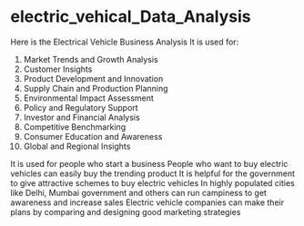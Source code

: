 # electric_vehical_Data_Analysis

Here is the Electrical Vehicle Business Analysis
It is used for:
1. Market Trends and Growth Analysis
2. Customer Insights
3. Product Development and Innovation
4. Supply Chain and Production Planning
5. Environmental Impact Assessment
6. Policy and Regulatory Support
7. Investor and Financial Analysis
8. Competitive Benchmarking
9. Consumer Education and Awareness
10. Global and Regional Insights

It is used for people who start a business
People who want to buy electric vehicles can easily buy the trending product
It is helpful for the government to give attractive schemes to buy electric vehicles
In highly populated cities like Delhi, Mumbai government and others can run campiness to get awareness and increase sales
Electric vehicle companies can make their plans by comparing and designing good marketing strategies
